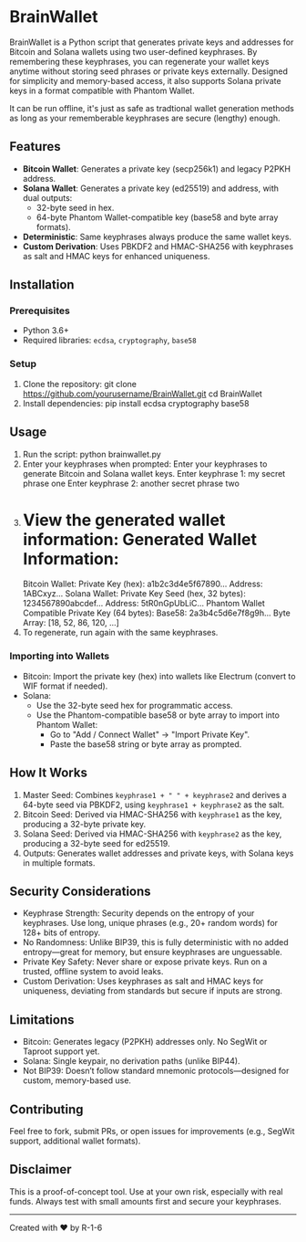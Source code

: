 # BrainWallet

BrainWallet is a Python script that generates private keys and addresses for Bitcoin and Solana wallets using two user-defined keyphrases. By remembering these keyphrases, you can regenerate your wallet keys anytime without storing seed phrases or private keys externally. Designed for simplicity and memory-based access, it also supports Solana private keys in a format compatible with Phantom Wallet.

It can be run offline, it's just as safe as tradtional wallet generation methods as long as your rememberable keyphrases are secure (lengthy) enough.

## Features
- **Bitcoin Wallet**: Generates a private key (secp256k1) and legacy P2PKH address.
- **Solana Wallet**: Generates a private key (ed25519) and address, with dual outputs:
  - 32-byte seed in hex.
  - 64-byte Phantom Wallet-compatible key (base58 and byte array formats).
- **Deterministic**: Same keyphrases always produce the same wallet keys.
- **Custom Derivation**: Uses PBKDF2 and HMAC-SHA256 with keyphrases as salt and HMAC keys for enhanced uniqueness.

## Installation

### Prerequisites
- Python 3.6+
- Required libraries: `ecdsa`, `cryptography`, `base58`

### Setup
1. Clone the repository:
   git clone https://github.com/yourusername/BrainWallet.git
   cd BrainWallet
2. Install dependencies:
   pip install ecdsa cryptography base58

## Usage
1. Run the script:
   python brainwallet.py
2. Enter your keyphrases when prompted:
   Enter your keyphrases to generate Bitcoin and Solana wallet keys.
   Enter keyphrase 1: my secret phrase one
   Enter keyphrase 2: another secret phrase two
3. View the generated wallet information:
   Generated Wallet Information:
   ==============================
   Bitcoin Wallet:
   Private Key (hex): a1b2c3d4e5f67890...
   Address: 1ABCxyz...
   Solana Wallet:
   Private Key Seed (hex, 32 bytes): 1234567890abcdef...
   Address: 5tR0nGpUbLiC...
   Phantom Wallet Compatible Private Key (64 bytes):
   Base58: 2a3b4c5d6e7f8g9h...
   Byte Array: [18, 52, 86, 120, ...]
4. To regenerate, run again with the same keyphrases.

### Importing into Wallets
- Bitcoin: Import the private key (hex) into wallets like Electrum (convert to WIF format if needed).
- Solana:
  - Use the 32-byte seed hex for programmatic access.
  - Use the Phantom-compatible base58 or byte array to import into Phantom Wallet:
    - Go to "Add / Connect Wallet" -> "Import Private Key".
    - Paste the base58 string or byte array as prompted.

## How It Works
1. Master Seed: Combines `keyphrase1 + " " + keyphrase2` and derives a 64-byte seed via PBKDF2, using `keyphrase1 + keyphrase2` as the salt.
2. Bitcoin Seed: Derived via HMAC-SHA256 with `keyphrase1` as the key, producing a 32-byte private key.
3. Solana Seed: Derived via HMAC-SHA256 with `keyphrase2` as the key, producing a 32-byte seed for ed25519.
4. Outputs: Generates wallet addresses and private keys, with Solana keys in multiple formats.

## Security Considerations
- Keyphrase Strength: Security depends on the entropy of your keyphrases. Use long, unique phrases (e.g., 20+ random words) for 128+ bits of entropy.
- No Randomness: Unlike BIP39, this is fully deterministic with no added entropy—great for memory, but ensure keyphrases are unguessable.
- Private Key Safety: Never share or expose private keys. Run on a trusted, offline system to avoid leaks.
- Custom Derivation: Uses keyphrases as salt and HMAC keys for uniqueness, deviating from standards but secure if inputs are strong.

## Limitations
- Bitcoin: Generates legacy (P2PKH) addresses only. No SegWit or Taproot support yet.
- Solana: Single keypair, no derivation paths (unlike BIP44).
- Not BIP39: Doesn’t follow standard mnemonic protocols—designed for custom, memory-based use.

## Contributing
Feel free to fork, submit PRs, or open issues for improvements (e.g., SegWit support, additional wallet formats).

## Disclaimer
This is a proof-of-concept tool. Use at your own risk, especially with real funds. Always test with small amounts first and secure your keyphrases.

---
Created with ❤️ by R-1-6
